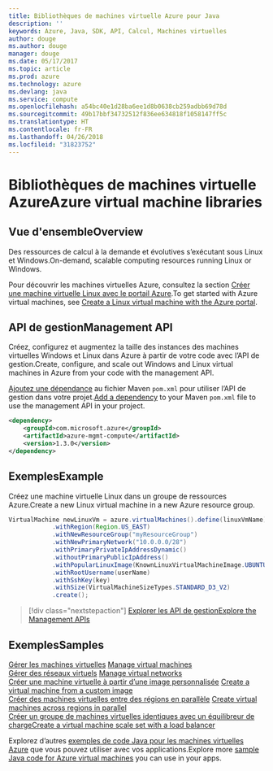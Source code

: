 ```yaml
---
title: Bibliothèques de machines virtuelle Azure pour Java
description: ''
keywords: Azure, Java, SDK, API, Calcul, Machines virtuelles
author: douge
ms.author: douge
manager: douge
ms.date: 05/17/2017
ms.topic: article
ms.prod: azure
ms.technology: azure
ms.devlang: java
ms.service: compute
ms.openlocfilehash: a54bc40e1d28ba6ee1d8b0638cb259adbb69d78d
ms.sourcegitcommit: 49b17bbf34732512f836ee634818f1058147ff5c
ms.translationtype: HT
ms.contentlocale: fr-FR
ms.lasthandoff: 04/26/2018
ms.locfileid: "31823752"
---
```

# <a name="azure-virtual-machine-libraries"></a><span data-ttu-id="dbc16-103">Bibliothèques de machines virtuelle Azure</span><span class="sxs-lookup"><span data-stu-id="dbc16-103">Azure virtual machine libraries</span></span>

## <a name="overview"></a><span data-ttu-id="dbc16-104">Vue d'ensemble</span><span class="sxs-lookup"><span data-stu-id="dbc16-104">Overview</span></span>

<span data-ttu-id="dbc16-105">Des ressources de calcul à la demande et évolutives s’exécutant sous Linux et Windows.</span><span class="sxs-lookup"><span data-stu-id="dbc16-105">On-demand, scalable computing resources running Linux or Windows.</span></span>

<span data-ttu-id="dbc16-106">Pour découvrir les machines virtuelles Azure, consultez la section [Créer une machine virtuelle Linux avec le portail Azure](/azure/virtual-machines/linux/quick-create-portal).</span><span class="sxs-lookup"><span data-stu-id="dbc16-106">To get started with Azure virtual machines, see [Create a Linux virtual machine with the Azure portal](/azure/virtual-machines/linux/quick-create-portal).</span></span>

## <a name="management-api"></a><span data-ttu-id="dbc16-107">API de gestion</span><span class="sxs-lookup"><span data-stu-id="dbc16-107">Management API</span></span>

<span data-ttu-id="dbc16-108">Créez, configurez et augmentez la taille des instances des machines virtuelles Windows et Linux dans Azure à partir de votre code avec l’API de gestion.</span><span class="sxs-lookup"><span data-stu-id="dbc16-108">Create, configure, and scale out Windows and Linux virtual machines in Azure from your code with the management API.</span></span>

<span data-ttu-id="dbc16-109">[Ajoutez une dépendance](https://maven.apache.org/guides/getting-started/index.html#How_do_I_use_external_dependencies) au fichier Maven `pom.xml` pour utiliser l’API de gestion dans votre projet.</span><span class="sxs-lookup"><span data-stu-id="dbc16-109">[Add a dependency](https://maven.apache.org/guides/getting-started/index.html#How_do_I_use_external_dependencies) to your Maven `pom.xml` file to use the management API in your project.</span></span>  

```XML
<dependency>
    <groupId>com.microsoft.azure</groupId>
    <artifactId>azure-mgmt-compute</artifactId>
    <version>1.3.0</version>
</dependency>
```   


## <a name="example"></a><span data-ttu-id="dbc16-110">Exemples</span><span class="sxs-lookup"><span data-stu-id="dbc16-110">Example</span></span>

<span data-ttu-id="dbc16-111">Créez une machine virtuelle Linux dans un groupe de ressources Azure.</span><span class="sxs-lookup"><span data-stu-id="dbc16-111">Create a new Linux virtual machine in a new Azure resource group.</span></span>

```java
VirtualMachine newLinuxVm = azure.virtualMachines().define(linuxVmName)
            .withRegion(Region.US_EAST)
            .withNewResourceGroup("myResourceGroup")
            .withNewPrimaryNetwork("10.0.0.0/28")
            .withPrimaryPrivateIpAddressDynamic()
            .withoutPrimaryPublicIpAddress()
            .withPopularLinuxImage(KnownLinuxVirtualMachineImage.UBUNTU_SERVER_16_04_LTS)
            .withRootUsername(userName)
            .withSshKey(key)
            .withSize(VirtualMachineSizeTypes.STANDARD_D3_V2)
            .create();
```

> [!div class="nextstepaction"]
> [<span data-ttu-id="dbc16-112">Explorer les API de gestion</span><span class="sxs-lookup"><span data-stu-id="dbc16-112">Explore the Management APIs</span></span>](/java/api/overview/azure/virtualmachines/management)


## <a name="samples"></a><span data-ttu-id="dbc16-113">Exemples</span><span class="sxs-lookup"><span data-stu-id="dbc16-113">Samples</span></span>

<span data-ttu-id="dbc16-114">[Gérer les machines virtuelles][1] </span><span class="sxs-lookup"><span data-stu-id="dbc16-114">[Manage virtual machines][1] </span></span>  
<span data-ttu-id="dbc16-115">[Gérer des réseaux virtuels][6] </span><span class="sxs-lookup"><span data-stu-id="dbc16-115">[Manage virtual networks][6] </span></span>  
<span data-ttu-id="dbc16-116">[Créer une machine virtuelle à partir d’une image personnalisée][2] </span><span class="sxs-lookup"><span data-stu-id="dbc16-116">[Create a virtual machine from a custom image][2] </span></span>  
<span data-ttu-id="dbc16-117">[Créer des machines virtuelles entre des régions en parallèle][5]  </span><span class="sxs-lookup"><span data-stu-id="dbc16-117">[Create virtual machines across regions in parallel][5]  </span></span>  
<span data-ttu-id="dbc16-118">[Créer un groupe de machines virtuelles identiques avec un équilibreur de charge][7]</span><span class="sxs-lookup"><span data-stu-id="dbc16-118">[Create a virtual machine scale set with a load balancer][7]</span></span>    

[1]: ../docs-ref-conceptual/java-sdk-manage-virtual-machines.md
[2]: https://azure.microsoft.com/resources/samples/managed-disk-java-create-virtual-machine-using-custom-image/
[5]: ../docs-ref-conceptual/java-sdk-virtual-machines-in-parallel.md
[6]: ../docs-ref-conceptual/java-sdk-manage-virtual-networks.md
[7]: ../docs-ref-conceptual/java-sdk-manage-vm-scalesets.md

<span data-ttu-id="dbc16-119">Explorez d’autres [exemples de code Java pour les machines virtuelles Azure](https://azure.microsoft.com/resources/samples/?platform=java&term=VM) que vous pouvez utiliser avec vos applications.</span><span class="sxs-lookup"><span data-stu-id="dbc16-119">Explore more [sample Java code for Azure virtual machines](https://azure.microsoft.com/resources/samples/?platform=java&term=VM) you can use in your apps.</span></span>